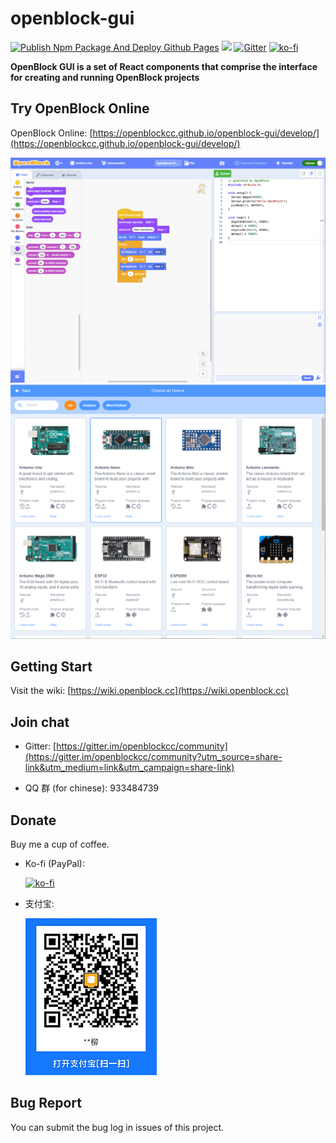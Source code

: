 # openblock-gui

[![Publish Npm Package And Deploy Github Pages](https://github.com/openblockcc/openblock-gui/actions/workflows/publish-npm-package-and-deploy-gh-pages.yml/badge.svg)](https://github.com/openblockcc/openblock-gui/actions/workflows/publish-npm-package-and-deploy-gh-pages.yml) ![](https://img.shields.io/github/license/openblockcc/openblock-gui) [![Gitter](https://badges.gitter.im/openblockcc/community.svg)](https://gitter.im/openblockcc/community?utm_source=badge&utm_medium=badge&utm_campaign=pr-badge) [![ko-fi](https://img.shields.io/badge/donate-sponsors-ea4aaa.svg?logo=ko-fi)](https://ko-fi.com/X8X66DATO)

**OpenBlock GUI is a set of React components that comprise the interface for creating and running OpenBlock projects**

## Try OpenBlock Online

OpenBlock Online: [https://openblockcc.github.io/openblock-gui/develop/](https://openblockcc.github.io/openblock-gui/develop/)

![screenshot1](./docs/screenshot1.png)
![screenshot2](./docs/screenshot2.png)

## Getting Start

Visit the wiki: [https://wiki.openblock.cc](https://wiki.openblock.cc)

## Join chat

- Gitter: [https://gitter.im/openblockcc/community](https://gitter.im/openblockcc/community?utm_source=share-link&utm_medium=link&utm_campaign=share-link)

- QQ 群 (for chinese): 933484739

## Donate

Buy me a cup of coffee.

- Ko-fi (PayPal):

    [![ko-fi](https://ko-fi.com/img/githubbutton_sm.svg)](https://ko-fi.com/X8X66DATO)

- 支付宝:

    ![alipayQRCode](./docs/alipayQRCode.png)

## Bug Report

You can submit the bug log in issues of this project.
